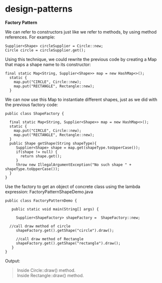 # design-patterns
**Factory Pattern**

We can refer to constructors just like we refer to methods, by using
method references. For example:
```
Supplier<Shape> circleSupplier = Circle::new;
Circle circle = circleSupplier.get();
```
Using this technique, we could rewrite the previous code by creating a Map that maps a shape
name to its constructor:
```
final static Map<String, Supplier<Shape>> map = new HashMap<>();
  static {
    map.put("CIRCLE", Circle::new);
    map.put("RECTANGLE", Rectangle::new);
  }
```
We can now use this Map to instantiate different shapes, just as we did with the previous factory code:
```
public class ShapeFactory {

  final static Map<String, Supplier<Shape>> map = new HashMap<>();
  static {
    map.put("CIRCLE", Circle::new);
    map.put("RECTANGLE", Rectangle::new);
  }   
  public Shape getShape(String shapeType){
     Supplier<Shape> shape = map.get(shapeType.toUpperCase());
     if(shape != null) {
       return shape.get();
     }
     throw new IllegalArgumentException("No such shape " + shapeType.toUpperCase());
  }
}
```
Use the factory to get an object of concrete class using the lambda expression: FactoryPatternShapeDemo.java
```
public class FactoryPatternDemo {

   public static void main(String[] args) {

     Supplier<ShapeFactory> shapeFactory =  ShapeFactory::new;

  //call draw method of circle
     shapeFactory.get().getShape("circle").draw();

     //call draw method of Rectangle
     shapeFactory.get().getShape("rectangle").draw();      
   }
}
```
Output:
> Inside Circle::draw() method. \
> Inside Rectangle::draw() method.
> 